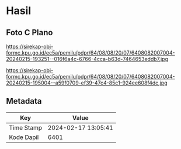 # Hasil

## Foto C Plano

https://sirekap-obj-formc.kpu.go.id/ec5a/pemilu/pdpr/64/08/08/20/07/6408082007004-20240215-193251--016f6a4c-6766-4cca-b63d-7464653eddb7.jpg

https://sirekap-obj-formc.kpu.go.id/ec5a/pemilu/pdpr/64/08/08/20/07/6408082007004-20240215-195004--a59f0709-ef39-47c4-85c1-924ee608f4dc.jpg


## Metadata

| Key        | Value               |
| ---------- | ------------------- |
| Time Stamp | 2024-02-17 13:05:41 |
| Kode Dapil | 6401                |



